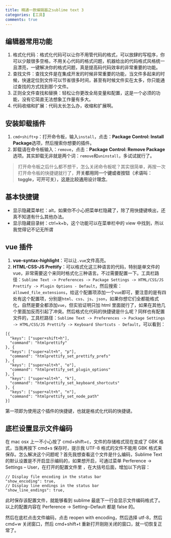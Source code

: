 ```yaml
---
title: 精通一款编辑器之sublime text 3
categories: [工具]
comments: true
---
```


## 编辑器常用功能

1. 格式化代码：格式化代码可以让你不用管代码的格式，可以放肆的写程序，你可以少敲很多空格，不用关心代码的格式问题，机器给出的代码格式风格统一且漂亮，一键解决你的格式问题，真是提高码代码效率的非常重要的功能。
2. 查找文件：查找文件是在集成开发的时候非常重要的功能，当文件多起来的时候，快速定位到文件可以节省很多时间，甚至有时候文件实在太多，你只能通过查找的方式找到那个文件。
3. 正则全文件查找和替换：轻松让你更改全局变量和配置，这是一个必须的功能，没有它简直无法想象工作量有多大。
4. 代码收缩和扩展：代码太长怎么办，收缩和扩展啊。

<!-- more -->

## 安装卸载插件

1. `cmd+shift+p`：打开命令板，输入`install`，点击：**Package Control: Install Package**选项，然后搜索你想要的插件。
2. 卸载请在命令板输入：`remove`，点击：**Package Control: Remove Package**选项。其实卸载无非就是两个词：`remove`和`uninstall`，多试试就行了。

> 打开命令板之后什么都不想干，怎么关闭命令板呢？其实很简单，再按一次打开命令板的快捷键就行了，**开关都用同一个键或者按钮（术语叫：toggle，可开可关），这是比较通用设计理念**。

## 基本快捷键

- 显示隐藏菜单栏：alt，如果你不小心把菜单栏隐藏了，除了用快捷键唤出，还真不知道有什么其他办法。
- 显示隐藏目录树：ctrl+k+b，这个功能可以在菜单栏中的 view 中找到，所以我觉得记不记无所谓

## vue 插件

1. **vue-syntax-highlight**：可以让`.vue`文件高亮。
2. **HTML-CSS-JS Prettify**：可以格式化这三种语言的代码，特别是单文件的 vue，非常需要这个来同时格式化三种语言。不过需要配置一下。工具栏路径：`Sublime Text -> Preferences -> Package Settings -> HTML/CSS/JS Prettify -> Plugin Options - Default`，然后搜索：`allowed_file_extensions`，给这个配置项添加一个`vue`即可，要注意的是有四处有这个配置项，分别是`html`、`css`、`js`、`json`，如果你想它们全都能格式化，自然是要全都添加`vue`，但实验证明只加 html 里面就行了，如果在其他几个里面加反而引起了冲突。然后格式化代码的快捷键是什么呢？同样也有配置文件的，工具栏路径：`Sublime Text -> Preferences -> Package Settings -> HTML/CSS/JS Prettify -> Keyboard Shortcuts - Default`，可以看到：

```
[{
  "keys": ["super+shift+h"],
  "command": "htmlprettify"
}, {
  "keys": ["super+alt+h", "p"],
  "command": "htmlprettify_set_prettify_prefs"
}, {
  "keys": ["super+alt+h", "o"],
  "command": "htmlprettify_set_plugin_options"
}, {
  "keys": ["super+alt+h", "k"],
  "command": "htmlprettify_set_keyboard_shortcuts"
}, {
  "keys": ["super+alt+h", "n"],
  "command": "htmlprettify_set_node_path"
}]
```

第一项即为使用这个插件的快捷键，也就是格式化代码的快捷键。

## 底栏设置显示文件编码

在 mac osx 上一不小心按了 cmd+shift+c，文件的存储格式现在变成了 GBK 格式，当我再按下 cmd+s 保存时，提示我 UTF-8 格式的文件不能用 GBK 格式来保存。怎么解决这个问题呢？首先我想查看这个文件是什么编码，Sublime Text 的默认设置是不开启显示编码的，如果想开启，可通过菜单 Perference → Settings – User，在打开的配置文件里 ，在大括号后面，增加以下内容：

```
// Display file encoding in the status bar
"show_encoding": true,
// Display line endings in the status bar
"show_line_endings": true,
```

此时保存该配置文件，就能够看到 sublime 最底下一行会显示文件编码格式了。以上的配置内容在 Perference → Setting─Default 都是 false 的。

然后在底栏点击文件编码，点击 reopen with encoding，然后选择 utf-8，然后 cmd+w 关闭窗口，然后 cmd+shift+t 重新打开刚刚关闭的窗口，就一切恢复正常了。
